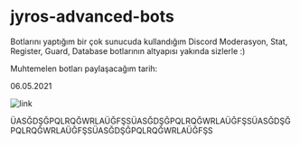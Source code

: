 # jyros-advanced-bots
Botlarını yaptığım bir çok sunucuda kullandığım Discord Moderasyon, Stat, Register, Guard, Database botlarının altyapısı yakında sizlerle :)


Muhtemelen botları paylaşacağım tarih:


06.05.2021



![link](https://media.discordapp.net/attachments/830774767337865216/841689536589201468/unknown.png)

ÜASĞDŞĞPQLRQĞWRLAÜĞFŞSÜASĞDŞĞPQLRQĞWRLAÜĞFŞSÜASĞDŞĞPQLRQĞWRLAÜĞFŞSÜASĞDŞĞPQLRQĞWRLAÜĞFŞS
